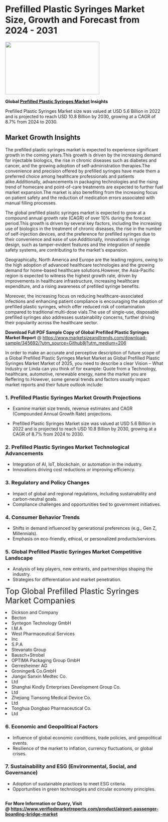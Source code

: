<H1>Prefilled Plastic Syringes Market Size, Growth and Forecast from 2024 - 2031</H1><img class="aligncenter size-medium wp-image-584254" src="https://thirdeyenews.in/wp-content/uploads/2024/09/Global-Market-Research-300x168.jpeg" alt="" width="300" height="168" /><p><strong>Global&nbsp;<a href="https://www.marketsizeandtrends.com/download-sample/345692/?utm_source=Github8j?utm_medium=206">Prefilled Plastic Syringes Market</a> Insights</strong></p><p>Prefilled Plastic Syringes Market size was valued at USD 5.6 Billion in 2022 and is projected to reach USD 10.8 Billion by 2030, growing at a CAGR of 8.7% from 2024 to 2030.</p><p><h2>Market Growth Insights</h2> <p>The prefilled plastic syringes market is expected to experience significant growth in the coming years.This growth is driven by the increasing demand for injectable biologics, the rise in chronic diseases such as diabetes and cancer, and the growing adoption of self-administration therapies.The convenience and precision offered by prefilled syringes have made them a preferred choice among healthcare professionals and patients alike.Additionally, advancements in packaging technologies and the rising trend of homecare and point-of-care treatments are expected to further fuel market expansion.The market is also benefiting from the increasing focus on patient safety and the reduction of medication errors associated with manual filling processes.</p> <p>The global prefilled plastic syringes market is expected to grow at a compound annual growth rate (CAGR) of over 10% during the forecast period.This growth is driven by several key factors, including the increasing use of biologics in the treatment of chronic diseases, the rise in the number of self-injection devices, and the preference for prefilled syringes due to their convenience and ease of use.Additionally, innovations in syringe design, such as tamper-evident features and the integration of needle safety systems, are contributing to the market's expansion.</p> <p>Geographically, North America and Europe are the leading regions, owing to the high adoption of advanced healthcare technologies and the growing demand for home-based healthcare solutions.However, the Asia-Pacific region is expected to witness the highest growth rate, driven by improvements in healthcare infrastructure, increasing healthcare expenditure, and a rising awareness of prefilled syringe benefits.</p> <p>Moreover, the increasing focus on reducing healthcare-associated infections and enhancing patient compliance is encouraging the adoption of prefilled plastic syringes, which offer reduced risk of contamination compared to traditional multi-dose vials.The use of single-use, disposable prefilled syringes also addresses sustainability concerns, further driving their popularity across the healthcare sector.</p> <p><span class=""><strong>Download Full PDF Sample Copy of Global Prefilled Plastic Syringes Market Report</strong> @ <a href="https://www.marketsizeandtrends.com/download-sample/345692/?utm_source=Github8j?utm_medium=206" target="_blank">https://www.marketsizeandtrends.com/download-sample/345692/?utm_source=Github8j?utm_medium=206</a></span></p><p>In order to make an accurate and perceptive description of future scope of a Global&nbsp;Prefilled Plastic Syringes Market Market as Global&nbsp;Prefilled Plastic Syringes Market Market of 2025, you need to describe a clear Vision &ndash; What Industry or Linda can you think of for example: Quote from a Technology, healthcare, automotive, renewable energy, name the market you are Reffering to.However, some general trends and factors usually impact market reports and their future outlook include:</p><h3>1.&nbsp;<strong>Prefilled Plastic Syringes Market Growth Projections</strong></h3><ul><li>Examine market size trends, revenue estimates and CAGR (Compounded Annual Growth Rate) projections.</li><li><p>Prefilled Plastic Syringes Market size was valued at USD 5.6 Billion in 2022 and is projected to reach USD 10.8 Billion by 2030, growing at a CAGR of 8.7% from 2024 to 2030.</p></li></ul><h3>2.&nbsp;<strong>Prefilled Plastic Syringes Market Technological Advancements</strong></h3><ul><li>Integration of AI, IoT, blockchain, or automation in the industry.</li><li>Innovations driving cost reductions or improving efficiency.</li></ul><h3>3.&nbsp;<strong>Regulatory and Policy Changes</strong></h3><ul><li>Impact of global and regional regulations, including sustainability and carbon-neutral goals.</li><li>Compliance challenges and opportunities tied to government initiatives.</li></ul><h3>4.&nbsp;<strong>Consumer Behavior Trends</strong></h3><ul><li>Shifts in demand influenced by generational preferences (e.g., Gen Z, Millennials).</li><li>Emphasis on eco-friendly, ethical, or personalized products/services.</li></ul><h3>5.&nbsp;<strong>Global Prefilled Plastic Syringes Market Competitive Landscape</strong></h3><ul><li>Analysis of key players, new entrants, and partnerships shaping the industry.</li><li>Strategies for differentiation and market penetration.</li></ul><p data-pm-slice="1 1 []"><span style="color: inherit; font-family: inherit; font-size: 25px;">Top Global Prefilled Plastic Syringes Market Companies</span></p><div class="" data-test-id=""><p><li>Dickson and Company</li><li> Becton</li><li> Syntegon Technology GmbH</li><li> I.M.A</li><li> West Pharmaceutical Services</li><li> Inc</li><li> S.P.A</li><li> Stevanato Group</li><li> Bausch+Strobel</li><li> OPTIMA Packaging Group GmbH</li><li> Gerresheimer AG</li><li> Groninger& Co.GmbH</li><li> Jiangxi Sanxin Medtec Co.</li><li>Ltd</li><li> Shanghai Kindly Enterprises Development Group Co.</li><li> Ltd</li><li> Zhejiang Tiansong Medical Device Co.</li><li> Ltd</li><li> Tonghua Dongbao Pharmaceutical Co.</li><li>Ltd</li></p></div><h3>6.&nbsp;<strong>Economic and Geopolitical Factors</strong></h3><ul><li>Influence of global economic conditions, trade policies, and geopolitical events.</li><li>Resilience of the market to inflation, currency fluctuations, or global crises.</li></ul><h3>7.&nbsp;<strong>Sustainability and ESG (Environmental, Social, and Governance)</strong></h3><ul><li>Adoption of sustainable practices to meet ESG criteria.</li><li>Opportunities in green technologies and circular economy principles.</li></ul><h2><strong style="font-size: 14px;">For More Information or Query, Visit @&nbsp;</strong><a style="background-color: #ffffff; font-size: 14px;" href="https://www.marketsizeandtrends.com/report/prefilled-plastic-syringes-market/" target="_blank">https://www.verifiedmarketreports.com/product/airport-passenger-boarding-bridge-market</a></h2>